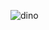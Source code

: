 ![dino](https://github.com/songseungkwan/songseungkwan/assets/123480312/137275e6-8316-4840-8d2a-565c22edf9f4)




